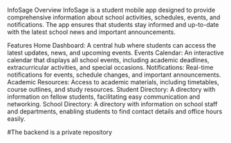 InfoSage
Overview
InfoSage is a student mobile app designed to provide comprehensive information about school activities, schedules, events, and notifications. The app ensures that students stay informed and up-to-date with the latest school news and important announcements.

Features
Home Dashboard: A central hub where students can access the latest updates, news, and upcoming events.
Events Calendar: An interactive calendar that displays all school events, including academic deadlines, extracurricular activities, and special occasions.
Notifications: Real-time notifications for events, schedule changes, and important announcements.
Academic Resources: Access to academic materials, including timetables, course outlines, and study resources.
Student Directory: A directory with information on fellow students, facilitating easy communication and networking.
School Directory: A directory with information on school staff and departments, enabling students to find contact details and office hours easily.


#The backend is a private repository

